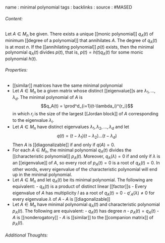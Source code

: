 name : minimal polynomial
tags : 
backlinks : 
source : #MASED 

###### Content:
Let $A \in M_n$ be given. There exists a unique [[monic polynomial]] $q_A(t)$ of minimum [[degree of a polynomial]] that annihilates $A$. The degree of $q_A(t)$ is at most $n$. If the [[annihilating polynomial]] $p(t)$ exists, then the minimal polynomial $q_A(t)$ divides $p(t)$, that is, $p(t)=h(t)q_A(t)$ for some monic polynomial $h(t)$.



###### Properties:
- [[similar]] matrices have the same minimal polynomial
- Let $A \in M_n$ be a given matrix whose distinct [[eigenvalue]]s are $\lambda_1, ...,\lambda_d$. The minimal polynomial of $A$ is $$q_A(t) = \prod^d_{i=1}(t-\lambda_i)^{r_i}$$ in which $r_i$ is the size of the largest [[Jordan block]] of $A$ corresponding to the eigenvalue $\lambda_i$.
- Let $A\in M_n$ have distinct eigenvalues $\lambda_1,\lambda_2, ...,\lambda_d$ and let $$q(t) = (t-\lambda_1)(t-\lambda_2)...(t-\lambda_d)$$ Then $A$ is [[diagonalizable]] if and only if $q(A)=0$.
- For each $A \in M_n$, the minimal polynomial $q_A(t)$ divides the [[characteristic polynomial]] $p_A(t)$. Moreover, $q_A(\lambda)=0$ if and only if $\lambda$ is an [[eigenvalue]] of $A$, so every root of $p_A(t)=0$ is a root of $q_A(t)=0$. In other words, every eigenvalue of the characteristic polynomial will end up in the minimal polynomial.
- Let $A \in M_n$ and let $q_A(t)$ be its minimal polynomial. The following are equivalent:
		- $q_A(t)$ is a product of distinct linear [[factor]]s
		- Every eigenvalue of $A$ has multiplicity $I$ as a root of $q_A(t)=0$
		- $q'_A(\lambda) \neq 0$ for every eigenvalue $\lambda$ of $A$
		- $A$ is [[diagonalizable]]
- Let $A \in M_n$ have minimal polynomial $q_A(t)$ and characteristic polynomial $p_A(t)$. The following are equivalent:
		- $q_A(t)$ has degree $n$
		- $p_A(t) = q_A(t)$
		- $A$ is [[nonderogatory]]
		- $A$ is [[similar]] to the [[companion matrix]] of $p_A(t)$.

###### Additional Thoughts:
